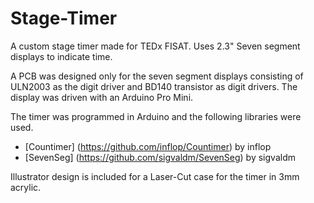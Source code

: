 # Stage-Timer
A custom stage timer made for TEDx FISAT. Uses 2.3" Seven segment displays to indicate time.

A PCB was designed only for the seven segment displays consisting of ULN2003 as the digit driver and BD140 transistor as digit drivers.
The display was driven with an Arduino Pro Mini.

The timer was programmed in Arduino and the following libraries were used.
* [Countimer] (https://github.com/inflop/Countimer) by inflop
* [SevenSeg] (https://github.com/sigvaldm/SevenSeg) by sigvaldm

Illustrator design is included for a Laser-Cut case for the timer in 3mm acrylic.
